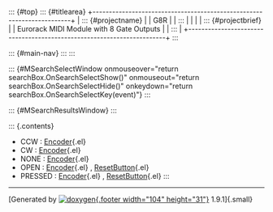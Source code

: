 ::: {#top}
::: {#titlearea}
+-----------------------------------------------------------------------+
| ::: {#projectname}                                                    |
| G8R                                                                   |
| :::                                                                   |
|                                                                       |
| ::: {#projectbrief}                                                   |
| Eurorack MIDI Module with 8 Gate Outputs                              |
| :::                                                                   |
+-----------------------------------------------------------------------+
:::

::: {#main-nav}
:::
:::

::: {#MSearchSelectWindow onmouseover="return searchBox.OnSearchSelectShow()" onmouseout="return searchBox.OnSearchSelectHide()" onkeydown="return searchBox.OnSearchSelectKey(event)"}
:::

::: {#MSearchResultsWindow}
:::

::: {.contents}
 

-   CCW :
    [Encoder](classEncoder.html#aa7c4648a7ebc9e651c25c2d450a58213a3cb663af1ad33c99b33695e1f9e71dda){.el}
-   CW :
    [Encoder](classEncoder.html#aa7c4648a7ebc9e651c25c2d450a58213a221066b3a00f02b2eb0880d56aeae3c5){.el}
-   NONE :
    [Encoder](classEncoder.html#aa7c4648a7ebc9e651c25c2d450a58213afe45340881c234841bd49db487f0da83){.el}
-   OPEN :
    [Encoder](classEncoder.html#a8d10c6f5e558cd9235db9375bf980ab9aa37f6acf1672fff8b7f8784bfa4600d6){.el}
    ,
    [ResetButton](classResetButton.html#a57b758360f53e09cd135b0fbc18edabdac0ca9e12a1b0bcf75eac9c5f00d286ef){.el}
-   PRESSED :
    [Encoder](classEncoder.html#a8d10c6f5e558cd9235db9375bf980ab9a87937597a856f96152bfafd977fd736c){.el}
    ,
    [ResetButton](classResetButton.html#a57b758360f53e09cd135b0fbc18edabdafcc70c9de441b04db47581d7d962e12e){.el}
:::

------------------------------------------------------------------------

[Generated by [![doxygen](doxygen.svg){.footer width="104"
height="31"}](https://www.doxygen.org/index.html) 1.9.1]{.small}
